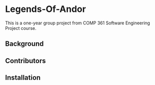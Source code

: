 # Legends-Of-Andor
This is a one-year group project from COMP 361 Software Engineering Project course.

## Background

## Contributors


## Installation

## 
